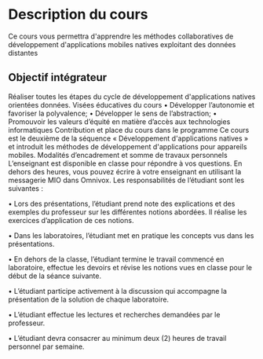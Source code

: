 
# Description du cours

Ce cours vous permettra d'apprendre les méthodes 
collaboratives de développement d'applications mobiles 
natives exploitant des données distantes

## Objectif intégrateur
Réaliser toutes les étapes du cycle de développement d'applications natives orientées données.
Visées éducatives du cours
• Développer l’autonomie et favoriser la polyvalence;
• Développer le sens de l’abstraction;
• Promouvoir les valeurs d’équité en matière d’accès aux technologies informatiques
Contribution et place du cours dans le programme
Ce cours est le deuxième de la séquence « Développement d'applications natives » et introduit les 
méthodes de développement d'applications pour appareils mobiles.
Modalités d’encadrement et somme de travaux personnels
L’enseignant est disponible en classe pour répondre à vos questions. En dehors des heures, vous 
pouvez écrire à votre enseignant en utilisant la messagerie MIO dans Omnivox. 
Les responsabilités de l’étudiant sont les suivantes :

• Lors des présentations, l’étudiant prend note des explications et des exemples du professeur 
sur les différentes notions abordées. Il réalise les exercices d’application de ces notions.

• Dans les laboratoires, l’étudiant met en pratique les concepts vus dans les présentations.

• En dehors de la classe, l’étudiant termine le travail commencé en laboratoire, effectue les 
devoirs et révise les notions vues en classe pour le début de la séance suivante.

• L’étudiant participe activement à la discussion qui accompagne la présentation de la solution 
de chaque laboratoire.

• L’étudiant effectue les lectures et recherches demandées par le professeur.

• L’étudiant devra consacrer au minimum deux (2) heures de travail personnel par semaine.
